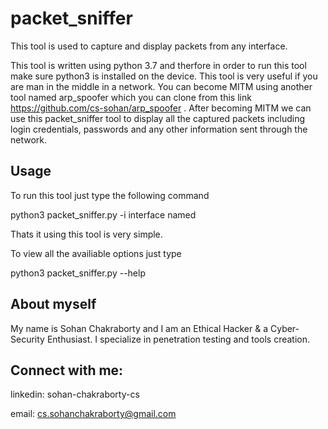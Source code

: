 # packet_sniffer
 This tool is used to capture and display packets from any interface.

This tool is written using python 3.7 and therfore in order to run this tool make sure python3 is installed on the device. This tool is very useful if you are man in the middle in a network. You can become MITM using another tool named arp_spoofer which you can clone from this link https://github.com/cs-sohan/arp_spoofer . After becoming MITM we can use this packet_sniffer tool to display all the captured packets including login credentials, passwords and any other information sent through the network.

Usage
------

To run this tool just type the following command

python3 packet_sniffer.py -i interface named

Thats it using this tool is very simple.

To view all the availiable options just type

python3 packet_sniffer.py --help


About myself
------------
My name is Sohan Chakraborty and I am an Ethical Hacker & a Cyber-Security Enthusiast. I specialize in penetration testing and tools creation.

Connect with me:
-----------------
 linkedin: sohan-chakraborty-cs
 
 email: cs.sohanchakraborty@gmail.com